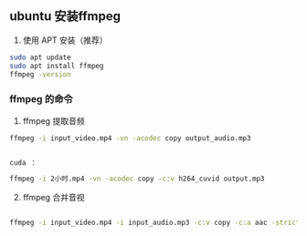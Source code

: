## ubuntu 安装ffmpeg
1. 使用 APT 安装（推荐）
```bash
sudo apt update
sudo apt install ffmpeg
ffmpeg -version

```

### ffmpeg 的命令  



1. ffmpeg 提取音频 

<!-- 注意这两条命令可能音频文件可能为mp3 aac等不同格式 ，实际应用可能需要统一转mp3 -->
``` bash
ffmpeg -i input_video.mp4 -vn -acodec copy output_audio.mp3


cuda ： 

ffmpeg -i 2小时.mp4 -vn -acodec copy -c:v h264_cuvid output.mp3 

```

2. ffmpeg 合并音视
``` bash

ffmpeg -i input_video.mp4 -i input_audio.mp3 -c:v copy -c:a aac -strict experimental output_video.mp4

```

## 